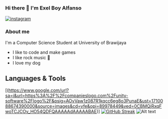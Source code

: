 ### Hi there 👋 I'm Exel Boy Alfanso

[![instagram](https://github.com/shikhar1020jais1/Git-Social/blob/master/Icons/Instagram.png (Instagram))][1]
### About me
I'm a Computer Science Student at University of Brawijaya
* I like to code and make games 
* I like rock music 🎸
* I love my dog
          
## Languages & Tools
[(https://www.google.com/url?sa=i&url=https%3A%2F%2Fcompanieslogo.com%2Funity-software%2Flogo%2F&psig=AOvVaw1z087R1kqcc6eg8o3PunaE&ust=1710088674390000&source=images&cd=vfe&opi=89978449&ved=0CBMQjRxqFwoTCJCOv_HO54QDFQAAAAAdAAAAABAE)]
[![GitHub Streak](https://github-readme-streak-stats.herokuapp.com/?user=ExelCoeg)](https://git.io/streak-stats)
![Alt text](https://spotify-recently-played-readme.vercel.app/api?user=31nb6dmkpky5yhcoyxtn4taypabm)






[1]: https://www.instagram.com/exel.alfanso
